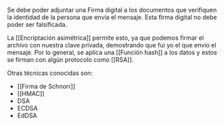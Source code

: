 Se debe poder adjuntar una Firma digital a los documentos que verifiquen la identidad de la persona que envía el mensaje. Esta firma digital no debe poder ser falsificada.

La [[Encriptación asimétrica]] permite esto, ya que podemos firmar el archivo con nuestra clave privada, demostrando que fui yo el que envío el mensaje. Por lo general, se aplica una [[Función hash]] a los datos y estos se firman con algún protocolo como [[RSA]].

Otras técnicas conocidas son:

- [[Firma de Schnorr]]
- [[HMAC]]
- DSA
- ECDSA
- EdDSA
